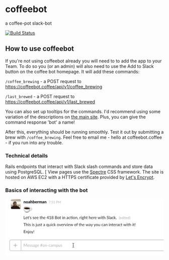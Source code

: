 # coffeebot

a coffee-pot slack-bot 

[![Build Status](https://travis-ci.org/bermannoah/coffee-bot.svg?branch=master)](https://travis-ci.org/bermannoah/coffee-bot)

## How to use coffeebot
If you're not using coffeebot already you will need to to add the app to your Team. To do so you (or an admin) will also need to use the Add to Slack button on the coffee bot homepage. It will add these commands:

`/coffee_brewing` - a POST request to https://coffeebot.coffee/api/v1/coffee_brewing

`/last_brewed` - a POST request to https://coffeebot.coffee/api/v1/last_brewed

You can also set up tooltips for the commands. I'd recommend using some variation of the descriptions on [the main site](https://coffeebot.coffee). Plus, you can give the command response 'bot' a name!

After this, everything should be running smoothly. Test it out by submitting a brew with `/coffee_brewing`.  Feel free to email me - hello at coffeebot.coffee - if you run into any trouble.

### Technical details

Rails endpoints that interact with Slack slash commands and store data using PostgreSQL.  [
View pages use the [Spectre](https://picturepan2.github.io/spectre/) CSS framework. The site is hosted on AWS EC2 with a HTTPS certificate provided by [Let's Encrypt](https://letsencrypt.org/).

### Basics of interacting with the bot
![gif of interaction](https://github.com/bermannoah/repo-images/blob/master/cb_basics.gif)
